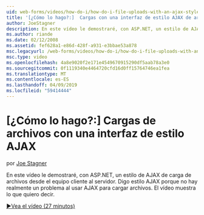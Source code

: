 ```yaml
---
uid: web-forms/videos/how-do-i/how-do-i-file-uploads-with-an-ajax-style-interface
title: '[¿Cómo lo hago?:]  Cargas con una interfaz de estilo AJAX de archivos | Microsoft Docs'
author: JoeStagner
description: En este vídeo le demostraré, con ASP.NET, un estilo de AJAX de carga de archivos desde el equipo cliente al servidor. Hablo de estilo AJAX porque no hay un...
ms.author: riande
ms.date: 02/12/2008
ms.assetid: fef628a1-e86d-428f-a931-e3bbae53a878
msc.legacyurl: /web-forms/videos/how-do-i/how-do-i-file-uploads-with-an-ajax-style-interface
msc.type: video
ms.openlocfilehash: 4a8e9020f2e171e4549670915290df5aab78a3e0
ms.sourcegitcommit: 0f1119340e4464720cfd16d0ff15764746ea1fea
ms.translationtype: MT
ms.contentlocale: es-ES
ms.lasthandoff: 04/09/2019
ms.locfileid: "59414444"
---
```

# <a name="how-do-i--file-uploads-with-an-ajax-style-interface"></a>[¿Cómo lo hago?:]  Cargas de archivos con una interfaz de estilo AJAX

por [Joe Stagner](https://github.com/JoeStagner)

En este vídeo le demostraré, con ASP.NET, un estilo de AJAX de carga de archivos desde el equipo cliente al servidor. Digo estilo AJAX porque no hay realmente un problema al usar AJAX para cargar archivos. El vídeo muestra lo que quiero decir.

[&#9654;Vea el vídeo (27 minutos)](https://channel9.msdn.com/Blogs/ASP-NET-Site-Videos/how-do-i-file-uploads-with-an-ajax-style-interface)
